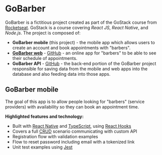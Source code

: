# GoBarber
GoBarber is a fictitious project created as part of the GoStack course from [Rocketseat](https://rocketseat.com.br/). GoStack is a course covering _React JS_, _React Native_, and _Node.js_. The project is composed of:

- **GoBarber mobile** (this project) - the mobile app which allows users to create an account and book appointments with "barbers".
- **[GoBarber web](https://gobarber.renancastro.com/)** - [GitHub](https://github.com/renandf/gobarber-web) - an online app for "barbers" to be able to see their schedule of appointments.
- **GoBarber API** - [GitHub](https://github.com/renandf/gobarber-backend) - the back-end portion of the GoBarber project responsible for saving data from the mobile and web apps into the database and also feeding data into those apps.

## GoBarber mobile
The goal of this app is to allow people looking for "barbers" (service providers) with availability so they can book an appointment time.

**Highlighted features and technology:**
- Built with [React Native](https://reactnative.dev/) and [TypeScript](https://www.typescriptlang.org/), using [React Hooks](https://reactjs.org/docs/hooks-intro.html)
- Covers a full [CRUD](https://en.wikipedia.org/wiki/Create,_read,_update_and_delete) scenario communicating with custom API
- Registration flow with validation examples
- Flow to reset password including email with a tokenized link
- Unit test examples using [Jest](https://jestjs.io/)
